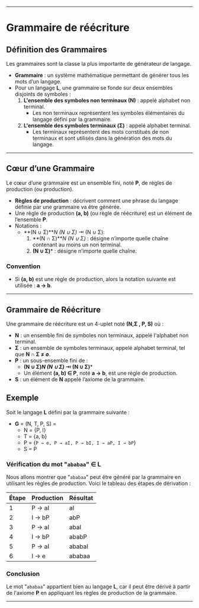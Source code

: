 
---
# Grammaire de réécriture

## Définition des Grammaires

Les grammaires sont la classe la plus importante de générateur de langage.

- **Grammaire** : un système mathématique permettant de générer tous les mots d’un langage.
- Pour un langage **L**, une grammaire se fonde sur deux ensembles disjoints de symboles :
  1. **L'ensemble des symboles non terminaux (N)** : appelé alphabet non terminal.
     - Les non terminaux représentent les symboles élémentaires du langage défini par la grammaire.
  2. **L'ensemble des symboles terminaux (Σ)** : appelé alphabet terminal.
     - Les terminaux représentent des mots constitués de non terminaux et sont utilisés dans la génération des mots du langage.
---

## Cœur d’une Grammaire

Le cœur d’une grammaire est un ensemble fini, noté **P**, de règles de production (ou production).

- **Règles de production** : décrivent comment une phrase du langage définie par une grammaire va être générée.
- Une règle de production **(a, b)** (ou règle de réécriture) est un élément de l’ensemble **P**.
- Notations :
  - **(N ∪ Σ)***N (N ∪ Σ)* ⇥ (N ∪ Σ):
    1. **(N ∩ Σ)***N (N ∪ Σ)* : désigne n’importe quelle chaîne contenant au moins un non terminal.
    2. **(N ∪ Σ)*** : désigne n’importe quelle chaîne.


### Convention

- Si **(a, b)** est une règle de production, alors la notation suivante est utilisée : **a → b**.
---
## Grammaire de Réécriture

Une grammaire de réécriture est un 4-uplet noté **(N,Σ , P, S)** où :

- **N** : un ensemble fini de symboles non terminaux, appelé l'alphabet non terminal.
- **Σ** : un ensemble de symboles terminaux, appelé alphabet terminal, tel que **N ∩ Σ ≠ ∅**.
- **P** : un sous-ensemble fini de :
  - **(N ∪ Σ)*N (N ∪ Σ)* ⇥ (N ∪ Σ)***
  - Un élément **(a, b) ∈ P**, noté **a → b**, est une règle de production.
- **S** : un élément de **N** appelé l’axiome de la grammaire.
## Exemple 

Soit le langage **L** défini par la grammaire suivante :

- **G** = (N, T, P, S) = 
  - N = {P, I}
  - T = {a, b}
  - P = {`P → e, P → aI, P → bI, I → aP, I → bP`}
  - S = P

### Vérification du mot "`ababaa`" ∈ L

Nous allons montrer que "`ababaa`" peut être généré par la grammaire en utilisant les règles de production. Voici le tableau des étapes de dérivation :

| Étape | Production | Résultat |
| ----- | ---------- | -------- |
| 1     | P → aI     | aI       |
| 2     | I → bP     | abP      |
| 3     | P → aI     | abaI     |
| 4     | I → bP     | ababP    |
| 5     | P → aI     | ababaI   |
| 6     | I → e      | ababaa   |

### Conclusion

Le mot "`ababaa`" appartient bien au langage **L**, car il peut être dérivé à partir de l'axiome **P** en appliquant les règles de production de la grammaire.

---
